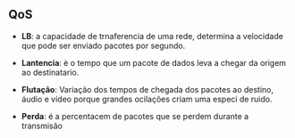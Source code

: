 ## QoS

- **LB**: a capacidade de trnaferencia de uma rede, determina a velocidade que pode ser enviado pacotes por segundo.

- **Lantencia**: è o tempo que um pacote de dados leva a chegar da origem ao destinatario.

- **Flutação**: Variação dos tempos de chegada dos pacotes ao destino, áudio e vídeo porque grandes ocilações criam uma especi de ruido.

- **Perda**: é a percentacem de pacotes que se perdem durante a transmisão
